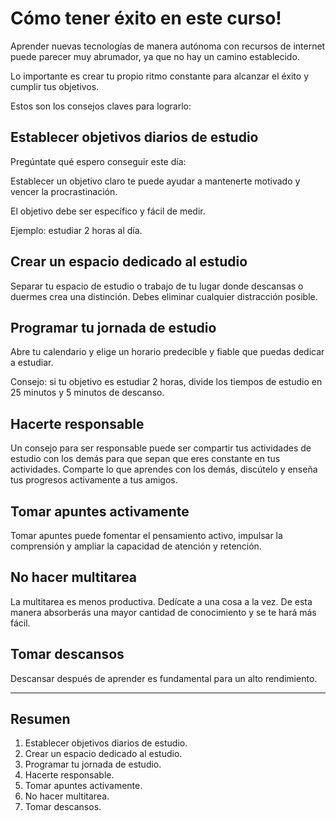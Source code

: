 # Cómo tener éxito en este curso!

Aprender nuevas tecnologías de manera autónoma con recursos de internet puede parecer muy abrumador, ya que no hay un camino establecido.

Lo importante es crear tu propio ritmo constante para alcanzar el éxito y cumplir tus objetivos.

Estos son los consejos claves para lograrlo:

## Establecer objetivos diarios de estudio

Pregúntate qué espero conseguir este día:

Establecer un objetivo claro te puede ayudar a mantenerte motivado y vencer la procrastinación. 

El objetivo debe ser específico y fácil de medir.

Ejemplo: estudiar 2 horas al día.

## Crear un espacio dedicado al estudio 

Separar tu espacio de estudio o trabajo de tu lugar donde descansas o duermes crea una distinción. Debes eliminar cualquier distracción posible.

## Programar tu jornada de estudio

Abre tu calendario y elige un horario predecible y fiable que puedas dedicar a estudiar.

Consejo: si tu objetivo es estudiar 2 horas, divide los tiempos de estudio en 25 minutos y 5 minutos de descanso.

## Hacerte responsable

Un consejo para ser responsable puede ser compartir tus actividades de estudio con los demás para que sepan que eres constante en tus actividades. Comparte lo que aprendes con los demás, discútelo y enseña tus progresos activamente a tus amigos.

## Tomar apuntes activamente

Tomar apuntes puede fomentar el pensamiento activo, impulsar la comprensión y ampliar la capacidad de atención y retención.

## No hacer multitarea

La multitarea es menos productiva. Dedícate a una cosa a la vez. De esta manera absorberás una mayor cantidad de conocimiento y se te hará más fácil.

## Tomar descansos

Descansar después de aprender es fundamental para un alto rendimiento.

---

## Resumen

1. Establecer objetivos diarios de estudio.
2. Crear un espacio dedicado al estudio.
3. Programar tu jornada de estudio.
4. Hacerte responsable.
5. Tomar apuntes activamente.
6. No hacer multitarea.
7. Tomar descansos.

